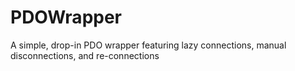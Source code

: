 PDOWrapper
==========

A simple, drop-in PDO wrapper featuring lazy connections, manual disconnections, and re-connections
